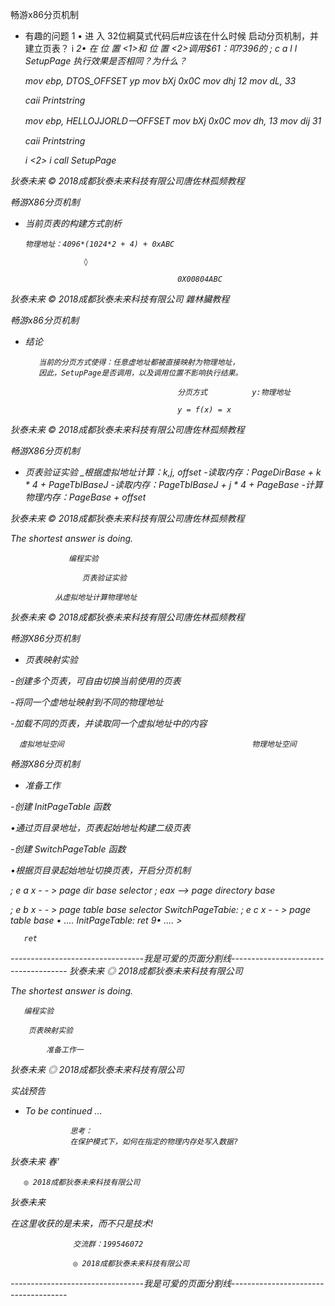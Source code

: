 畅游x86分页机制

- 有趣的问题                                  1 • 进 入 32位綱莫式代码后#应该在什么时候
                                            启动分页机制，并建立页表？
      i <i>
                                        2• 在 位 置 <1>和 位 置 <2>调用$61：叩?396的
     ; c a l l SetupPage                    执行效果是否相同？为什么？

    mov ebp, DTOS_OFFSET                                             yp
    mov bXj 0x0C
    mov dhj 12
    mov dL, 33

    caii Printstring

    mov ebp, HELLOJJORLD一OFFSET
    mov bXj 0x0C
    mov dh, 13
    mov dij 31

    caii Printstring

     i <2>
     i call SetupPage

狄泰未来          © 2018成都狄泰未来科技有限公司唐佐林孤频教程

畅游X86分页机制

- 当前页表的构建方式剖析

      物理地址：4096*(1024*2 + 4) + 0xABC

                   ◊

                                        0X00804ABC

狄泰未来          © 2018成都狄泰未来科技有限公司                                                     雜林臟教程

畅游x86分页机制

- 结论

         当前的分页方式使得：任意虚地址都被直接映射为物理地址，
         因此，SetupPage是否调用，以及调用位置不影响执行结果。

                                        分页方式          y:物理地址

                                        y = f(x) = x

狄泰未来          © 2018成都狄泰未来科技有限公司唐佐林孤频教程

畅游X86分页机制

- 页表验证实验
    _根据虚拟地址计算：k,j, offset
    -读取内存：PageDirBase + k * 4 + PageTbIBaseJ
    -读取内存：PageTbIBaseJ + j * 4 + PageBase
    -计算物理内存：PageBase + offset

狄泰未来          © 2018成都狄泰未来科技有限公司唐佐林孤频教程

The shortest answer is doing.

                 编程实验

                    页表验证实验

              从虚拟地址计算物理地址

狄泰未来          © 2018成都狄泰未来科技有限公司唐佐林孤频教程

畅游X86分页机制

- 页表映射实验

-创建多个页表，可自由切换当前使用的页表

-将同一个虚地址映射到不同的物理地址

-加载不同的页表，并读取同一个虚拟地址中的内容

      虛拟地址空间                                          物理地址空间

畅游X86分页机制

- 准备工作

-创建 InitPageTable 函数

•通过页目录地址，页表起始地址构建二级页表

-创建 SwitchPageTable 函数

•根据页目录起始地址切换页表，开启分页机制

; e a x - - > page dir base selector                  ; eax --> page directory base

; e b x - - > page table base selector                SwitchPageTabie:
; e c x - - > page table base
                                                            • ....
InitPageTable:                                              ret
      9• .... >

       ret

---------------------------------我是可爱的页面分割线-------------------------------------
狄泰未来   ◎ 2018成都狄泰未来科技有限公司

The shortest answer is doing.

       编程实验

        页表映射实验

            准备工作一

狄泰未来   ◎ 2018成都狄泰未来科技有限公司

 实战预告

-  To be continued …

                 思考：
                 在保护模式下，如何在指定的物理内存处写入数据?

狄泰未来              春'

       ◎ 2018成都狄泰未来科技有限公司

  狄泰未来

在这里收获的是未来，而不只是技术!

                  交流群：199546072

                  ◎ 2018成都狄泰未来科技有限公司

---------------------------------我是可爱的页面分割线-------------------------------------
